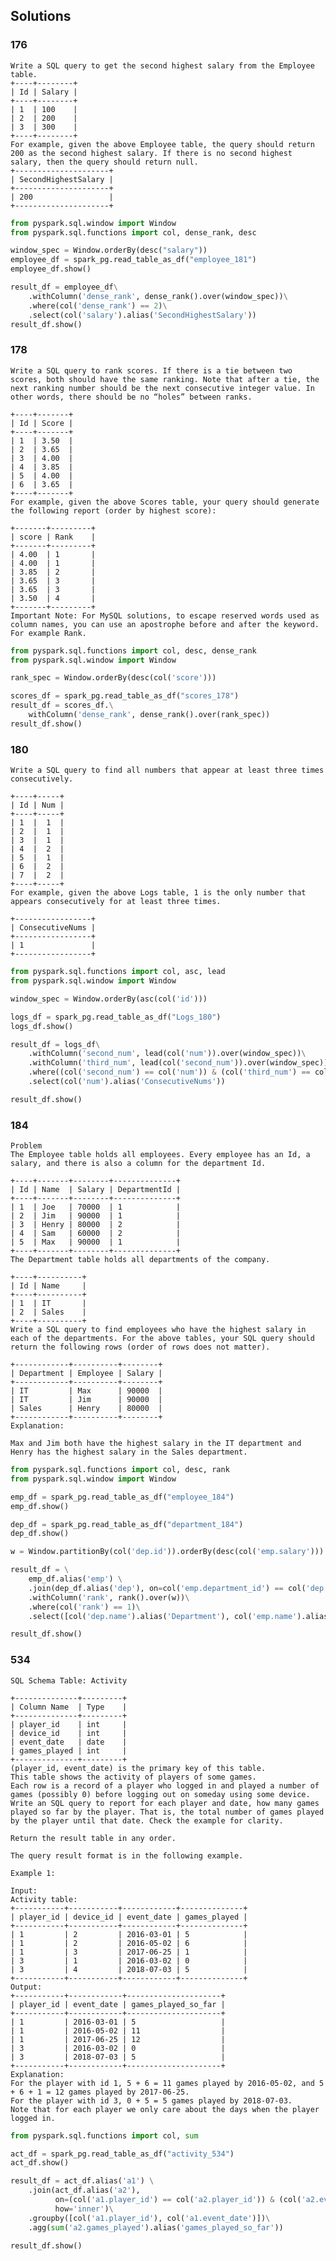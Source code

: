 ## Solutions

### 176
```text
Write a SQL query to get the second highest salary from the Employee table.
+----+--------+
| Id | Salary |
+----+--------+
| 1  | 100    |
| 2  | 200    |
| 3  | 300    |
+----+--------+
For example, given the above Employee table, the query should return 200 as the second highest salary. If there is no second highest salary, then the query should return null.
+---------------------+
| SecondHighestSalary |
+---------------------+
| 200                 |
+---------------------+
```

```python
from pyspark.sql.window import Window
from pyspark.sql.functions import col, dense_rank, desc

window_spec = Window.orderBy(desc("salary"))
employee_df = spark_pg.read_table_as_df("employee_181")
employee_df.show()

result_df = employee_df\
    .withColumn('dense_rank', dense_rank().over(window_spec))\
    .where(col('dense_rank') == 2)\
    .select(col('salary').alias('SecondHighestSalary'))
result_df.show()
```

### 178

```text
Write a SQL query to rank scores. If there is a tie between two scores, both should have the same ranking. Note that after a tie, the next ranking number should be the next consecutive integer value. In other words, there should be no “holes” between ranks.

+----+-------+
| Id | Score |
+----+-------+
| 1  | 3.50  |
| 2  | 3.65  |
| 3  | 4.00  |
| 4  | 3.85  |
| 5  | 4.00  |
| 6  | 3.65  |
+----+-------+
For example, given the above Scores table, your query should generate the following report (order by highest score):

+-------+---------+
| score | Rank    |
+-------+---------+
| 4.00  | 1       |
| 4.00  | 1       |
| 3.85  | 2       |
| 3.65  | 3       |
| 3.65  | 3       |
| 3.50  | 4       |
+-------+---------+
Important Note: For MySQL solutions, to escape reserved words used as column names, you can use an apostrophe before and after the keyword. For example Rank.
```
```python
from pyspark.sql.functions import col, desc, dense_rank
from pyspark.sql.window import Window

rank_spec = Window.orderBy(desc(col('score')))

scores_df = spark_pg.read_table_as_df("scores_178")
result_df = scores_df.\
    withColumn('dense_rank', dense_rank().over(rank_spec))
result_df.show()
```

### 180
```text
Write a SQL query to find all numbers that appear at least three times consecutively.

+----+-----+
| Id | Num |
+----+-----+
| 1  |  1  |
| 2  |  1  |
| 3  |  1  |
| 4  |  2  |
| 5  |  1  |
| 6  |  2  |
| 7  |  2  |
+----+-----+
For example, given the above Logs table, 1 is the only number that appears consecutively for at least three times.

+-----------------+
| ConsecutiveNums |
+-----------------+
| 1               |
+-----------------+
```

```python
from pyspark.sql.functions import col, asc, lead
from pyspark.sql.window import Window

window_spec = Window.orderBy(asc(col('id')))

logs_df = spark_pg.read_table_as_df("Logs_180")
logs_df.show()

result_df = logs_df\
    .withColumn('second_num', lead(col('num')).over(window_spec))\
    .withColumn('third_num', lead(col('second_num')).over(window_spec))\
    .where((col('second_num') == col('num')) & (col('third_num') == col('second_num')))\
    .select(col('num').alias('ConsecutiveNums'))

result_df.show()
```

### 184

```text
Problem
The Employee table holds all employees. Every employee has an Id, a salary, and there is also a column for the department Id.

+----+-------+--------+--------------+
| Id | Name  | Salary | DepartmentId |
+----+-------+--------+--------------+
| 1  | Joe   | 70000  | 1            |
| 2  | Jim   | 90000  | 1            |
| 3  | Henry | 80000  | 2            |
| 4  | Sam   | 60000  | 2            |
| 5  | Max   | 90000  | 1            |
+----+-------+--------+--------------+
The Department table holds all departments of the company.

+----+----------+
| Id | Name     |
+----+----------+
| 1  | IT       |
| 2  | Sales    |
+----+----------+
Write a SQL query to find employees who have the highest salary in each of the departments. For the above tables, your SQL query should return the following rows (order of rows does not matter).

+------------+----------+--------+
| Department | Employee | Salary |
+------------+----------+--------+
| IT         | Max      | 90000  |
| IT         | Jim      | 90000  |
| Sales      | Henry    | 80000  |
+------------+----------+--------+
Explanation:

Max and Jim both have the highest salary in the IT department and Henry has the highest salary in the Sales department.
```

```python
from pyspark.sql.functions import col, desc, rank
from pyspark.sql.window import Window

emp_df = spark_pg.read_table_as_df("employee_184")
emp_df.show()

dep_df = spark_pg.read_table_as_df("department_184")
dep_df.show()

w = Window.partitionBy(col('dep.id')).orderBy(desc(col('emp.salary')))

result_df = \
    emp_df.alias('emp') \
    .join(dep_df.alias('dep'), on=col('emp.department_id') == col('dep.id'), how='inner')\
    .withColumn('rank', rank().over(w))\
    .where(col('rank') == 1)\
    .select([col('dep.name').alias('Department'), col('emp.name').alias('Employee'), 'salary'])

result_df.show()
```



### 534

```text
SQL Schema Table: Activity

+--------------+---------+
| Column Name  | Type    |
+--------------+---------+
| player_id    | int     |
| device_id    | int     |
| event_date   | date    |
| games_played | int     |
+--------------+---------+
(player_id, event_date) is the primary key of this table.
This table shows the activity of players of some games.
Each row is a record of a player who logged in and played a number of games (possibly 0) before logging out on someday using some device.
Write an SQL query to report for each player and date, how many games played so far by the player. That is, the total number of games played by the player until that date. Check the example for clarity.

Return the result table in any order.

The query result format is in the following example.

Example 1:

Input: 
Activity table:
+-----------+-----------+------------+--------------+
| player_id | device_id | event_date | games_played |
+-----------+-----------+------------+--------------+
| 1         | 2         | 2016-03-01 | 5            |
| 1         | 2         | 2016-05-02 | 6            |
| 1         | 3         | 2017-06-25 | 1            |
| 3         | 1         | 2016-03-02 | 0            |
| 3         | 4         | 2018-07-03 | 5            |
+-----------+-----------+------------+--------------+
Output: 
+-----------+------------+---------------------+
| player_id | event_date | games_played_so_far |
+-----------+------------+---------------------+
| 1         | 2016-03-01 | 5                   |
| 1         | 2016-05-02 | 11                  |
| 1         | 2017-06-25 | 12                  |
| 3         | 2016-03-02 | 0                   |
| 3         | 2018-07-03 | 5                   |
+-----------+------------+---------------------+
Explanation: 
For the player with id 1, 5 + 6 = 11 games played by 2016-05-02, and 5 + 6 + 1 = 12 games played by 2017-06-25.
For the player with id 3, 0 + 5 = 5 games played by 2018-07-03.
Note that for each player we only care about the days when the player logged in.
```

```python
from pyspark.sql.functions import col, sum

act_df = spark_pg.read_table_as_df("activity_534")
act_df.show()

result_df = act_df.alias('a1') \
    .join(act_df.alias('a2'),
          on=(col('a1.player_id') == col('a2.player_id')) & (col('a2.event_date') <= col('a1.event_date')),
          how='inner')\
    .groupby([col('a1.player_id'), col('a1.event_date')])\
    .agg(sum('a2.games_played').alias('games_played_so_far'))

result_df.show()
```


### 

```text

```

```python

```


### 

```text

```

```python

```


### 

```text

```

```python

```


### 

```text

```

```python

```


### 

```text

```

```python

```


### 

```text

```

```python

```


### 

```text

```

```python

```


### 

```text

```

```python

```


### 

```text

```

```python

```


### 

```text

```

```python

```


### 

```text

```

```python

```


### 

```text

```

```python

```


### 

```text

```

```python

```


### 

```text

```

```python

```


### 

```text

```

```python

```


### 

```text

```

```python

```


### 

```text

```

```python

```


### 

```text

```

```python

```


### 

```text

```

```python

```


### 

```text

```

```python

```


### 

```text

```

```python

```


### 

```text

```

```python

```


### 

```text

```

```python

```


### 

```text

```

```python

```


### 

```text

```

```python

```


### 

```text

```

```python

```


### 

```text

```

```python

```


### 

```text

```

```python

```


### 

```text

```

```python

```


### 

```text

```

```python

```


### 

```text

```

```python

```


### 

```text

```

```python

```


### 

```text

```

```python

```


### 

```text

```

```python

```


### 

```text

```

```python

```


### 

```text

```

```python

```


### 

```text

```

```python

```


### 

```text

```

```python

```


### 

```text

```

```python

```


### 

```text

```

```python

```


### 

```text

```

```python

```


### 

```text

```

```python

```


### 

```text

```

```python

```


### 

```text

```

```python

```


### 

```text

```

```python

```


### 

```text

```

```python

```


### 

```text

```

```python

```


### 

```text

```

```python

```


### 

```text

```

```python

```


### 

```text

```

```python

```


### 

```text

```

```python

```


### 

```text

```

```python

```


### 

```text

```

```python

```


### 

```text

```

```python

```


### 

```text

```

```python

```


### 

```text

```

```python

```


### 

```text

```

```python

```


### 

```text

```

```python

```


### 

```text

```

```python

```


### 

```text

```

```python

```


### 

```text

```

```python

```


### 

```text

```

```python

```


### 

```text

```

```python

```


### 

```text

```

```python

```


### 

```text

```

```python

```


### 

```text

```

```python

```


### 

```text

```

```python

```


### 

```text

```

```python

```


### 

```text

```

```python

```


### 

```text

```

```python

```


### 

```text

```

```python

```

### 

```text

```

```python

```

### 

```text

```

```python

```

### 

```text

```

```python

```

### 

```text

```

```python

```


### 

```text

```

```python

```


### 

```text

```

```python

```


### 

```text

```

```python

```

### 

```text

```

```python

```

### 

```text

```

```python

```

### 

```text

```

```python

```








